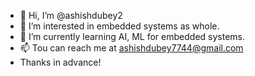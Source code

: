 - 👋 Hi, I’m @ashishdubey2
- 👀 I’m interested in embedded systems as whole.
- 🌱 I’m currently learning AI, ML for embedded systems.
- 📫 Tou can reach me at ashishdubey7744@gmail.com
- Thanks in advance!
<!---
ashishdubey2/ashishdubey2 is a ✨ special ✨ repository because its `README.md` (this file) appears on your GitHub profile.
You can click the Preview link to take a look at your changes.
--->
